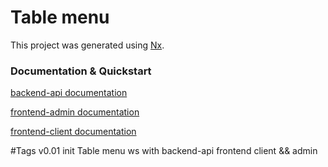 

# Table menu

This project was generated using [Nx](https://nx.dev).

### Documentation & Quickstart

[backend-api documentation](https://ezen1programmer.github.io/table-menu_MEAN-graphQL/api/)

[frontend-admin documentation](https://ezen1programmer.github.io/table-menu_MEAN-graphQL/admin/)

[frontend-client documentation](https://ezen1programmer.github.io/table-menu_MEAN-graphQL/client/)

#Tags
v0.01 init Table menu ws with backend-api frontend client && admin
